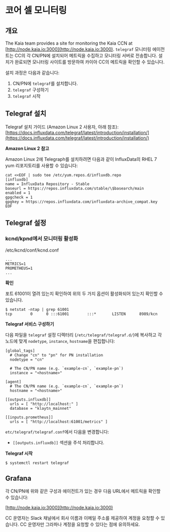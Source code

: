 # 코어 셀 모니터링

## 개요 <a id="overview"></a>

The Kaia team provides a site for monitoring the Kaia CCN at [http://node.kaia.io:3000](http://node.kaia.io:3000). `telegraf` 모니터링 에이전트는 CC의 각 CN/PN에 설치되어 메트릭을 수집하고 모니터링 서버로 전송합니다. 설치가 완료되면 모니터링 사이트를 방문하여 카이아 CC의 메트릭을 확인할 수 있습니다.

설치 과정은 다음과 같습니다:

1. CN/PN에 `telegraf`를 설치합니다.
2. `telegraf` 구성하기
3. `telegraf` 시작

## Telegraf 설치 <a id="telegraf-installation"></a>

Telegraf 설치 가이드 (Amazon Linux 2 사용자, 아래 참조): [https://docs.influxdata.com/telegraf/latest/introduction/installation/](https://docs.influxdata.com/telegraf/latest/introduction/installation/)

**Amazon Linux 2 참고**

Amazon Linux 2에 Telegraph를 설치하려면 다음과 같이 InfluxData의 RHEL 7 yum 리포지토리를 사용할 수 있습니다:

```text
cat <<EOF | sudo tee /etc/yum.repos.d/influxdb.repo
[influxdb]
name = InfluxData Repository - Stable
baseurl = https://repos.influxdata.com/stable/\$basearch/main
enabled = 1
gpgcheck = 1
gpgkey = https://repos.influxdata.com/influxdata-archive_compat.key
EOF
```

## Telegraf 설정 <a id="telegraf-setup"></a>

### kcnd/kpnd에서 모니터링 활성화 <a id="enable-monitoring-in-kcnd-kpnd"></a>

/etc/kcnd/conf/kcnd.conf

```text
...
METRICS=1
PROMETHEUS=1
...
```

**확인**

포트 61001이 열려 있는지 확인하여 위의 두 가지 옵션이 활성화되어 있는지 확인할 수 있습니다.

```text
$ netstat -ntap | grep 61001
tcp        0      0 :::61001        :::*       LISTEN      8989/kcn
```

**Telegraf 서비스 구성하기**

다음 파일을 `telegraf` 설정 디렉터리 (`/etc/telegraf/telegraf.d/`)에 복사하고 각 노드에 맞게 `nodetype`, `instance`, `hostname`을 편집합니다:

```text
[global_tags]
  # Change "cn" to "pn" for PN installation
  nodetype = "cn"

  # The CN/PN name (e.g. `example-cn`, `example-pn`)
  instance = "<hostname>"

[agent]
  # The CN/PN name (e.g. `example-cn`, `example-pn`)
  hostname = "<hostname>"

[[outputs.influxdb]]
  urls = [ "http://localhost:" ]
  database = "klaytn_mainnet"

[[inputs.prometheus]]
  urls = [ "http://localhost:61001/metrics" ]
```

`etc/telegraf/telegraf.conf`에서 다음을 변경합니다:

- `[[outputs.influxdb]]` 섹션을 주석 처리합니다.

**Telegraf 시작**

```text
$ systemctl restart telegraf
```

## Grafana <a id="grafana"></a>

각 CN/PN에 위와 같은 구성과 에이전트가 있는 경우 다음 URL에서 메트릭을 확인할 수 있습니다:

[http://node.kaia.io:3000](http://node.kaia.io:3000)

CC 운영자는 Slack 채널에서 회사 이름과 이메일 주소를 제공하여 계정을 요청할 수 있습니다. CC 운영자만 그라파나 계정을 요청할 수 있다는 점에 유의하세요.
